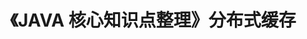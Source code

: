 ---
title: 《JAVA 核心知识点整理》分布式缓存
tag: 
  - JAVA核心知识点整理
  - hide
categories:
  - 读书笔记
  - JAVA核心知识点整理
---